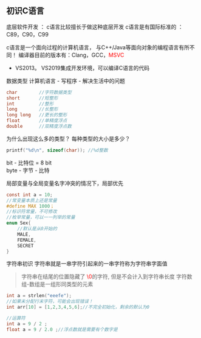 ## 初识C语言

底层软件开发 ： c语言比较擅长于做这种底层开发
c语言是有国际标准的 ： 
C89，C90，C99

c语言是一个面向过程的计算机语言， 与C++/Java等面向对象的编程语言有所不同！
编译器目前的版本有：Clang，GCC，<font color="red">MSVC</font> 
* VS2013。 VS2019集成开发环境，可以编译C语言的代码

数据类型
计算机语言 - 写程序 - 解决生活中的问题
```c
char        //字符数据类型
short       //短整形
int         //整形
long        //长整形
long long   //更长的整形
float       //单精度浮点
double      //双精度浮点数  
```
为什么出现这么多的类型？
每种类型的大小是多少？

```c
printf("%d\n", sizeof(char)); //%d整数
```
bit - 比特位 = 8 bit \
byte - 字节 - 比特

局部变量与全局变量名字冲突的情况下，局部优先

```c
const int a = 10;
//常变量本质上还是常量
#define MAX 1000；
//标识符常量，不可修改
//枚举常量，可以一一列举的常量
enum Sex{
    //默认是从0开始的
    MALE,
    FEMALE,
    SECRET
}
```

字符串初识
字符串就是一串字符引起来的一串字符称为字符串字面值
> 字符串在结尾的位置隐藏了 <font color=red> \0</font>的字符, 但是不会计入到字符串长度
字符数组-数组是一组形同类型的元素
```c
int a = strlen("eeefe");
//如果未分配行末字符，可能会出现错误！
int arr[10] = [1,2,3,4,5,6];//不完全初始化，剩余的默认为0

//运算符
int a = 9 / 2 ;
float a = 9 / 2.0 ;//浮点数就是需要有个数字是
```